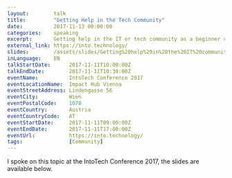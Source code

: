 ```yaml
---
layout:        talk
title:         "Getting Help in the Tech Community"
date:          2017-11-13 00:00:00
categories:    speaking
excerpt:       Getting help in the IT or tech community as a beginner can be tricky. Lots of unwritten rules and expectations, dangerous waters to navigate. 
external_link: https://into.technology/
slides:        /assets/slides/Getting%20help%20in%20the%20IT%20community.pdf
inLanguage:    EN
talkStartDate:      2017-11-11T10:00:00Z 
talkEndDate:        2017-11-11T10:30:00Z
eventName:          IntoTech Conference 2017
eventLocationName:  Impact Hub Vienna
eventStreetAddress: Lindengasse 56
eventCity:          Wien
eventPostalCode:    1070
eventCountry:       Austria
eventCountryCode:   AT
eventStartDate:     2017-11-11T09:00:00Z
eventEndDate:       2017-11-11T17:00:00Z
eventUrl:           https://into.technology/
tags:               [Community]
---
```


I spoke on this topic at the IntoTech Conference 2017, the slides are available below.